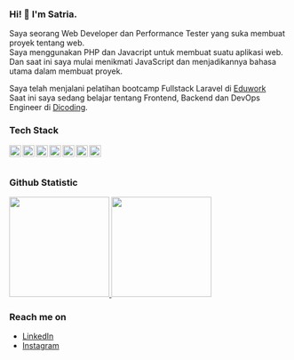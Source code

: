 ### Hi! 👋 I'm Satria.

Saya seorang Web Developer dan Performance Tester yang suka membuat proyek tentang web.\
Saya menggunakan PHP dan Javacript untuk membuat suatu aplikasi web.\
Dan saat ini saya mulai menikmati JavaScript dan menjadikannya bahasa utama dalam membuat proyek.

Saya telah menjalani pelatihan bootcamp Fullstack Laravel di [Eduwork](www.eduwork.id)\
Saat ini saya sedang belajar tentang Frontend, Backend dan DevOps Engineer di [Dicoding](https://www.dicoding.com/academies/my).

### Tech Stack
  <a href="#"><img align="left" alt="JavaScript" title="JavaScript" width="21px" src="https://upload.wikimedia.org/wikipedia/commons/9/99/Unofficial_JavaScript_logo_2.svg" /></a>
  <a href="https://nodejs.org/"><img align="left" alt="NodeJS" title="Node JS" width="21px" src="https://seeklogo.com/images/N/nodejs-logo-FBE122E377-seeklogo.com.png" /></a>
  <a href="https://reactjs.org/"><img align="left" alt="React" title="React" width="21px" src="https://cdn.worldvectorlogo.com/logos/react-2.svg" /></a>
  <a href="https://hapi.dev/"><img align="left" alt="Hapi" title="Hapi (NodeJS HTTP Framework)" width="21px" src="https://avatars.githubusercontent.com/u/3774533?s=200&v=4" /></a>
  <a href="https://www.php.net/"><img align="left" alt="PHP" title="PHP" width="21px" src="https://cdn.cdnlogo.com/logos/p/71/php.svg" /></a>
  <a href="https://laravel.com/"><img align="left" alt="Laravel" title="Laravel (PHP Framework)" width="21px" src="https://cdn.cdnlogo.com/logos/l/57/laravel.svg" /></a>
  <a href="https://codeigniter.com/"><img align="left" alt="Codeigniter" title="Codeigniter (PHP Framework)" width="21px" src="https://cdn.cdnlogo.com/logos/c/31/codeigniter.svg" /></a>
  <br>
  <br>
  
### Github Statistic
<p align="left">
<a href="https://github.com/satria97">
  <img height="180em" src="https://github-readme-stats-eight-theta.vercel.app/api?username=satria97&show_icons=true&theme=algolia&include_all_commits=true&count_private=true"/>
  <img height="180em" src="https://github-readme-stats-eight-theta.vercel.app/api/top-langs/?username=satria97&layout=compact&langs_count=8&theme=algolia"/>
</a>
</p>

### Reach me on
- <a href="https://www.linkedin.com/in/satriagarlan/">LinkedIn</a>
- <a href="https://www.instagram.com/satriagarlan/">Instagram</a>
